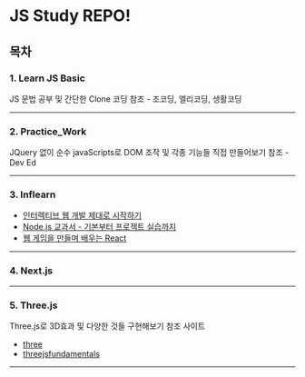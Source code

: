 # JS Study REPO!

## 목차

### 1. Learn JS Basic

JS 문법 공부 및 간단한 Clone 코딩
참조 - 조코딩, 엘리코딩, 생활코딩

---

### 2. Practice_Work

JQuery 없이 순수 javaScripts로 DOM 조작 및 각종 기능들 직접 만들어보기
참조 - Dev Ed

---

### 3. Inflearn

- [인터렉티브 웹 개발 제대로 시작하기](https://github.com/brown2243/JSstudy/tree/master/3.inflearn/1.interactiveWeb)
- [Node.js 교과서 - 기본부터 프로젝트 실습까지](https://github.com/brown2243/JSstudy/tree/master/3.inflearn/2.nodeJS)
- [웹 게임을 만들며 배우는 React](https://github.com/brown2243/JSstudy/tree/master/3.inflearn/3.react_webgame)

---

### 4. Next.js

---

### 5. Three.js

Three.js로 3D효과 및 다양한 것들 구현해보기
참조 사이트

- [three](https://threejs.org/)
- [threejsfundamentals](https://threejsfundamentals.org)

---
